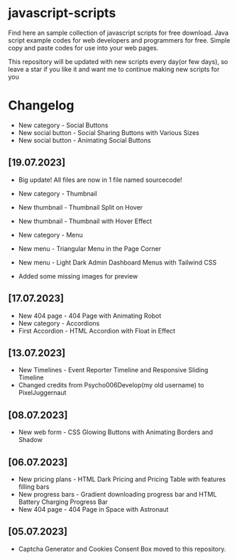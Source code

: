 # javascript-scripts
Find here an sample collection of javascript scripts for free download. Java script example codes for web developers and programmers for free. Simple copy and paste codes for use into your web pages.

This repository will be updated with new scripts every day(or few days), so leave a star if you like it and want me to continue making new scripts for you

# Changelog


- New category - Social Buttons
- New social button - Social Sharing Buttons with Various Sizes
- New social button - Animating Social Buttons

## [19.07.2023]

- Big update! All files are now in 1 file named sourcecode!

- New category - Thumbnail
- New thumbnail - Thumbnail Split on Hover        
- New thumbnail - Thumbnail with Hover Effect
- New category - Menu
- New menu - Triangular Menu in the Page Corner
- New menu - Light Dark Admin Dashboard Menus with Tailwind CSS
- Added some missing images for preview

## [17.07.2023]

- New 404 page - 404 Page with Animating Robot
- New category - Accordions
- First Accordion - HTML Accordion with Float in Effect

## [13.07.2023]

- New Timelines - Event Reporter Timeline and Responsive Sliding Timeline
- Changed credits from Psycho006Develop(my old username) to PixelJuggernaut

## [08.07.2023]

- New web form - CSS Glowing Buttons with Animating Borders and Shadow

## [06.07.2023] 

- New pricing plans - HTML Dark Pricing and Pricing Table with features filling bars
- New progress bars - Gradient downloading progress bar and HTML Battery Charging Progress Bar
- New 404 page - 404 Page in Space with Astronaut

## [05.07.2023] 

- Captcha Generator and Cookies Consent Box moved to this repository.
